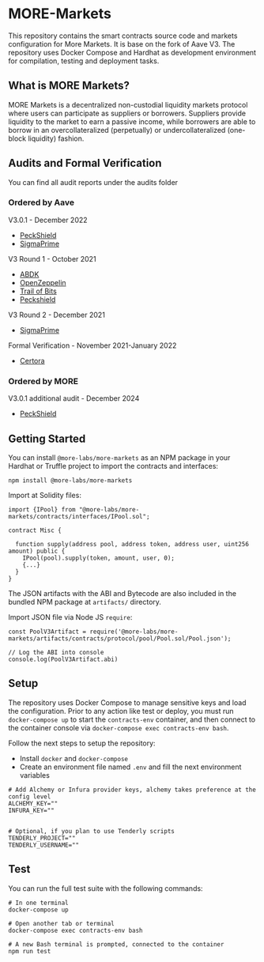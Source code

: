 # MORE-Markets

This repository contains the smart contracts source code and markets configuration for More Markets. It is base on the fork of Aave V3. The repository uses Docker Compose and Hardhat as development environment for compilation, testing and deployment tasks.

## What is MORE Markets?

MORE Markets is a decentralized non-custodial liquidity markets protocol where users can participate as suppliers or borrowers. Suppliers provide liquidity to the market to earn a passive income, while borrowers are able to borrow in an overcollateralized (perpetually) or undercollateralized (one-block liquidity) fashion.

## Audits and Formal Verification

You can find all audit reports under the audits folder

### Ordered by Aave

V3.0.1 - December 2022

- [PeckShield](./audits/Aave/09-12-2022_PeckShield_AaveV3-0-1.pdf)
- [SigmaPrime](./audits/Aave/23-12-2022_SigmaPrime_AaveV3-0-1.pdf)

V3 Round 1 - October 2021

- [ABDK](./audits/Aave/27-01-2022_ABDK_AaveV3.pdf)
- [OpenZeppelin](./audits/Aave/01-11-2021_OpenZeppelin_AaveV3.pdf)
- [Trail of Bits](./audits/Aave/07-01-2022_TrailOfBits_AaveV3.pdf)
- [Peckshield](./audits/Aave/14-01-2022_PeckShield_AaveV3.pdf)

V3 Round 2 - December 2021

- [SigmaPrime](./audits/Aave/27-01-2022_SigmaPrime_AaveV3.pdf)

Formal Verification - November 2021-January 2022

- [Certora](./certora/Aave_V3_Formal_Verification_Report_Jan2022.pdf)

### Ordered by MORE

V3.0.1 additional audit - December 2024

- [PeckShield](./audits/MORE/PeckShield-Audit-Report-MOREMarkets-v1.0.pdf)

## Getting Started

You can install `@more-labs/more-markets` as an NPM package in your Hardhat or Truffle project to import the contracts and interfaces:

`npm install @more-labs/more-markets`

Import at Solidity files:

```
import {IPool} from "@more-labs/more-markets/contracts/interfaces/IPool.sol";

contract Misc {

  function supply(address pool, address token, address user, uint256 amount) public {
    IPool(pool).supply(token, amount, user, 0);
    {...}
  }
}
```

The JSON artifacts with the ABI and Bytecode are also included in the bundled NPM package at `artifacts/` directory.

Import JSON file via Node JS `require`:

```
const PoolV3Artifact = require('@more-labs/more-markets/artifacts/contracts/protocol/pool/Pool.sol/Pool.json');

// Log the ABI into console
console.log(PoolV3Artifact.abi)
```

## Setup

The repository uses Docker Compose to manage sensitive keys and load the configuration. Prior to any action like test or deploy, you must run `docker-compose up` to start the `contracts-env` container, and then connect to the container console via `docker-compose exec contracts-env bash`.

Follow the next steps to setup the repository:

- Install `docker` and `docker-compose`
- Create an environment file named `.env` and fill the next environment variables

```
# Add Alchemy or Infura provider keys, alchemy takes preference at the config level
ALCHEMY_KEY=""
INFURA_KEY=""


# Optional, if you plan to use Tenderly scripts
TENDERLY_PROJECT=""
TENDERLY_USERNAME=""

```

## Test

You can run the full test suite with the following commands:

```
# In one terminal
docker-compose up

# Open another tab or terminal
docker-compose exec contracts-env bash

# A new Bash terminal is prompted, connected to the container
npm run test
```
